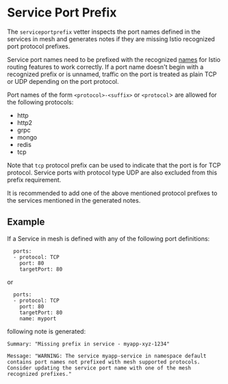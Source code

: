 # Service Port Prefix

The `serviceportprefix` vetter inspects the port names defined in the services in
mesh and generates notes if they are missing Istio recognized port
protocol prefixes.

Service port names need to be prefixed with the recognized
[names](https://istio.io/docs/setup/kubernetes/sidecar-injection.html) for Istio
routing features to work correctly. If a port name doesn't begin with a
recognized prefix or is unnamed, traffic on the port is treated as plain TCP or
UDP depending on the port protocol.

Port names of the form `<protocol>-<suffix>` or `<protocol`> are allowed for
the following protocols:

* http
* http2
* grpc
* mongo
* redis
* tcp

Note that `tcp` protocol prefix can be used to indicate that the port
is for TCP protocol. Service ports with protocol type UDP are also excluded
from this prefix requirement.

It is recommended to add one of the above mentioned protocol prefixes to
the services mentioned in the generated notes.

## Example

If a Service in mesh is defined with any of the following port definitions:

```shell
  ports:
  - protocol: TCP
    port: 80
    targetPort: 80
```
or

```shell
  ports:
  - protocol: TCP
    port: 80
    targetPort: 80
    name: myport
```
following note is generated:

```shell
Summary: "Missing prefix in service - myapp-xyz-1234"

Message: "WARNING: The service myapp-service in namespace default
contains port names not prefixed with mesh supported protocols.
Consider updating the service port name with one of the mesh recognized prefixes."
```
